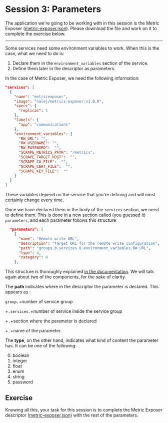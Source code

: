# Session 3: Parameters

The application we're going to be working with in this session is the Metric Exposer ([metric-exposer.json](desc101-metric-exposer.json)). Please download the file and work on it to complete the exercise below.

------

Some services need some environment variables to work. When this is the case, what we need to do is:

1. Declare them in the `environment_variables` section of the service.
2. Define them later in the descriptor as parameters.

In the case of Metric Exposer, we need the following information:

```json
"services": [
  {
    "name": "metricexposer",
    "image": "nalej/metrics-exposer:v1.0.0",
    "specs": {
      "replicas": 1
    },
    "labels": {
      "app": "communications"
    },
    "environment_variables": {
      "RW_URL": "",
      "RW_USERNAME": "",
      "RW_PASSWORD":  "",
      "SCRAPE_METRICS_PATH": "/metrics",
      "SCRAPE_TARGET_HOST":  "",
      "SCRAPE_CA_FILE":  "",
      "SCRAPE_CERT_FILE":  "",
      "SCRAPE_KEY_FILE":  ""
    }
  }
]
```

These variables depend on the service that you're defining and will most certainly change every time.

Once we have declared them in the body of the `services` section, we need to define them. This is done in a new section called (you guessed it) `parameters`, and each parameter follows this structure:

```json
  "parameters": [
    {
      "name": "Remote write URL",
      "description": "Target URL for the remote write configuration",
      "path": "groups.0.services.0.environment_variables.RW_URL",
      "type": 4,
      "category": 0
    },
```

This structure is thoroughly explained [in the documentation](applications/app_descriptors/#parameters). We will talk again about two of the components, for the sake of clarity.

The **path** indicates where in the descriptor the parameter is declared. This appears as :

 `group.`+number of service group

+`.services.`+number of service inside the service group

+`.`+section where the parameter is declared

+`.`+name of the parameter. 

The **type**, on the other hand, indicates what kind of content the parameter has. It can be one of the following:

0. boolean
1. integer
2. float
3. enum
4. string
5. password



## Exercise

Knowing all this, your task for this session is to complete the Metric Exposer descriptor ([metric-exposer.json](desc101-metric-exposer.json)) with the rest of the parameters.